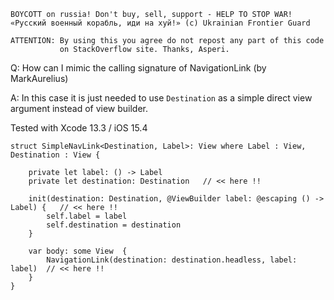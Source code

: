 ```
BOYCOTT on russia! Don't buy, sell, support - HELP TO STOP WAR!
«Русский военный корабль, иди на хуй!» (c) Ukrainian Frontier Guard

ATTENTION: By using this you agree do not repost any part of this code
           on StackOverflow site. Thanks, Asperi.
```

Q: How can I mimic the calling signature of NavigationLink (by MarkAurelius)

A: In this case it is just needed to use `Destination` as a simple direct view argument
instead of view builder.

Tested with Xcode 13.3 / iOS 15.4

```
struct SimpleNavLink<Destination, Label>: View where Label : View, Destination : View {

    private let label: () -> Label
    private let destination: Destination   // << here !!

    init(destination: Destination, @ViewBuilder label: @escaping () -> Label) {   // << here !!
        self.label = label
        self.destination = destination
    }

    var body: some View  {
        NavigationLink(destination: destination.headless, label: label)  // << here !!
    }
}
```

